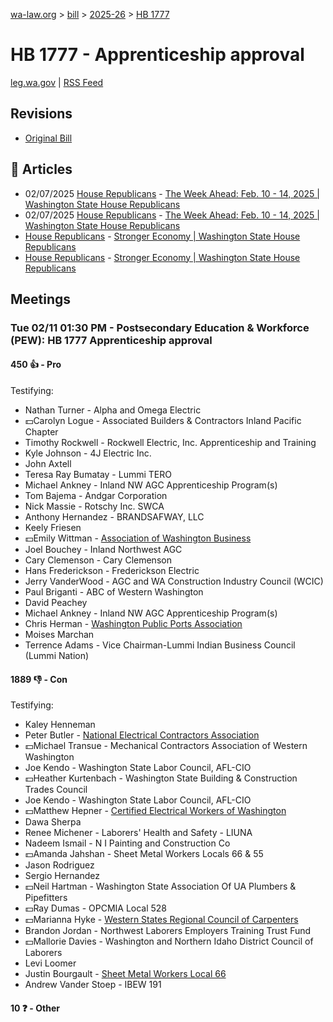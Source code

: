 [wa-law.org](/) > [bill](/bill/) > [2025-26](/bill/2025-26/) > [HB 1777](/bill/2025-26/hb/1777/)

# HB 1777 - Apprenticeship approval
[leg.wa.gov](https://app.leg.wa.gov/billsummary?BillNumber=1777&Year=2025&Initiative=false) | [RSS Feed](./rss.xml)

## Revisions
* [Original Bill](1/)

## 📰 Articles
* 02/07/2025 [House Republicans](/org/house_republicans/) - [The Week Ahead: Feb. 10 - 14, 2025 | Washington State House Republicans](http://houserepublicans.wa.gov/week/the-week-ahead-feb-10-14-2025/#:~:text=HB%201777)
* 02/07/2025 [House Republicans](/org/house_republicans/) - [The Week Ahead: Feb. 10 - 14, 2025 | Washington State House Republicans](https://houserepublicans.wa.gov/week/the-week-ahead-feb-10-14-2025/#:~:text=HB%201777)
* [House Republicans](/org/house_republicans/) - [Stronger Economy | Washington State House Republicans](http://houserepublicans.wa.gov/our-priorities/stronger-economy/#:~:text=House%20Bill%201777)
* [House Republicans](/org/house_republicans/) - [Stronger Economy | Washington State House Republicans](https://houserepublicans.wa.gov/our-priorities/stronger-economy/#:~:text=House%20Bill%201777)

## Meetings
### Tue 02/11 01:30 PM - Postsecondary Education & Workforce (PEW): HB 1777 Apprenticeship approval
#### 450 👍 - Pro
Testifying:
* Nathan Turner - Alpha and Omega Electric
* 💵Carolyn Logue - Associated Builders & Contractors Inland Pacific Chapter
* Timothy Rockwell - Rockwell Electric, Inc. Apprenticeship and Training
* Kyle Johnson - 4J Electric Inc.
* John Axtell
* Teresa Ray Bumatay - Lummi TERO
* Michael Ankney - Inland NW AGC Apprenticeship Program(s)
* Tom Bajema - Andgar Corporation
* Nick Massie - Rotschy Inc.  SWCA
* Anthony Hernandez - BRANDSAFWAY, LLC
* Keely Friesen
* 💵Emily Wittman - [Association of Washington Business](/org/association_of_washington_business/)
* Joel Bouchey - Inland Northwest AGC
* Cary Clemenson - Cary Clemenson
* Hans Frederickson - Frederickson Electric
* Jerry VanderWood - AGC and WA Construction Industry Council (WCIC)
* Paul Briganti - ABC of Western Washington
* David Peachey
* Michael Ankney - Inland NW AGC Apprenticeship Program(s)
* Chris Herman - [Washington Public Ports Association](/org/washington_public_ports_association/)
* Moises Marchan
* Terrence Adams - Vice Chairman-Lummi Indian Business Council (Lummi Nation)

#### 1889 👎 - Con
Testifying:
* Kaley Henneman
* Peter Butler - [National Electrical Contractors Association](/org/national_electrical_contractors_association/)
* 💵Michael Transue - Mechanical Contractors Association of Western Washington
* Joe Kendo - Washington State Labor Council, AFL-CIO
* 💵Heather Kurtenbach - Washington State Building & Construction Trades Council
* Joe Kendo - Washington State Labor Council, AFL-CIO
* 💵Matthew Hepner - [Certified Electrical Workers of Washington](/org/certified_electrical_workers_of_washington/)
* Dawa Sherpa
* Renee Michener - Laborers' Health and Safety - LIUNA
* Nadeem Ismail - N I Painting and Construction Co
* 💵Amanda Jahshan - Sheet Metal Workers Locals 66 & 55
* Jason Rodriguez
* Sergio Hernandez
* 💵Neil Hartman - Washington State Association Of UA Plumbers & Pipefitters
* 💵Ray Dumas - OPCMIA Local 528
* 💵Marianna Hyke - [Western States Regional Council of Carpenters](/org/western_states_regional_council_of_carpenters/)
* Brandon Jordan - Northwest Laborers Employers Training Trust Fund
* 💵Mallorie Davies - Washington and Northern Idaho District Council of Laborers
* Levi Loomer
* Justin Bourgault - [Sheet Metal Workers Local 66](/org/sheet_metal_workers_local_66/)
* Andrew Vander Stoep - IBEW 191

#### 10 ❓ - Other
